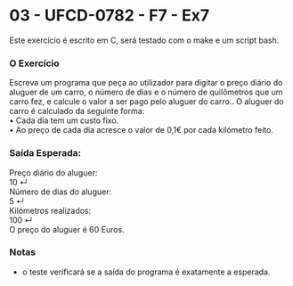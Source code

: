 # 03 - UFCD-0782 - F7 - Ex7
Este exercício é escrito em C, será testado com o make e um script bash.

### O Exercício
Escreva um programa que peça ao utilizador para digitar o preço diário do aluguer de um
carro, o número de dias e o número de quilômetros que um carro fez, e calcule o valor a ser
pago pelo aluguer do carro.. O aluguer do carro é calculado da seguinte forma:  
• Cada dia tem um custo fixo.  
• Ao preço de cada dia acresce o valor de 0,1€ por cada kilómetro feito.  

### Saída Esperada:
Preço diário do aluguer:  
10 ↵  
Número de dias do aluguer:  
5 ↵  
Kilómetros realizados:  
100 ↵  
O preço do aluguer é 60 Euros.  
 
### Notas
- o teste verificará se a saída do programa é exatamente a esperada.  
